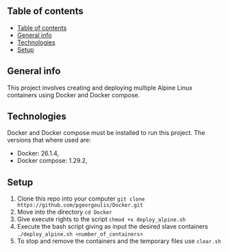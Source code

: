 ## Table of contents
- [Table of contents](#table-of-contents)
- [General info](#general-info)
- [Technologies](#technologies)
- [Setup](#setup)

## General info
This project involves creating and deploying multiple Alpine Linux containers using Docker and Docker compose. 

## Technologies
Docker and Docker compose must be installed to run this project. 
The versions that where used are: 

* Docker: 26.1.4,
* Docker compose: 1.29.2,

## Setup

1. Clone this repo into your computer
   ```git clone https://github.com/pgeorgoulis/Docker.git```
2. Move into the directory
    ```cd Docker```
3. Give execute rights to the script
   ```chmod +x deploy_alpine.sh```
4. Execute the bash script giving as input the desired slave containers
   ```./deploy_alpine.sh <number_of_containers>```
5. To stop and remove the containers and the temporary files use 
   ```clear.sh```


